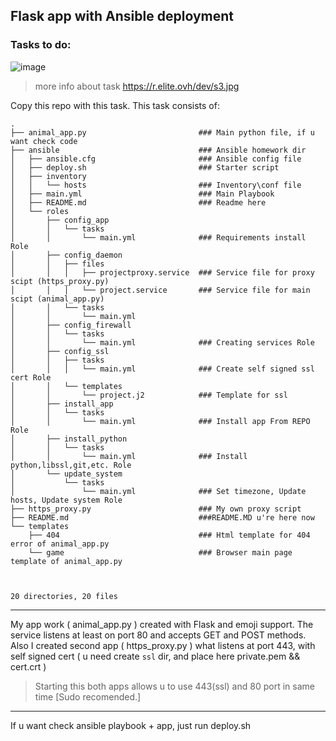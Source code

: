 ## Flask app with Ansible deployment

### Tasks to do:
![image](https://r.elite.ovh/dev/s2.jpg)
> more info about task https://r.elite.ovh/dev/s3.jpg

Copy this repo with this task.
This task consists of:
```
.
├── animal_app.py                         ### Main python file, if u want check code
├── ansible                               ### Ansible homework dir
│   ├── ansible.cfg                       ### Ansible config file
│   ├── deploy.sh                         ### Starter script
│   ├── inventory 
│   │   └── hosts                         ### Inventory\conf file
│   ├── main.yml                          ### Main Playbook 
│   ├── README.md                         ### Readme here
│   └── roles
│       ├── config_app
│       │   └── tasks
│       │       └── main.yml              ### Requirements install Role
│       ├── config_daemon
│       │   ├── files
│       │   │   ├── projectproxy.service  ### Service file for proxy scipt (https_proxy.py)
│       │   │   └── project.service       ### Service file for main scipt (animal_app.py)   
│       │   └── tasks
│       │       └── main.yml              
│       ├── config_firewall
│       │   └── tasks
│       │       └── main.yml              ### Creating services Role
│       ├── config_ssl
│       │   ├── tasks
│       │   │   └── main.yml              ### Create self signed ssl cert Role
│       │   └── templates
│       │       └── project.j2            ### Template for ssl
│       ├── install_app
│       │   └── tasks
│       │       └── main.yml              ### Install app From REPO Role
│       ├── install_python
│       │   └── tasks
│       │       └── main.yml              ### Install python,libssl,git,etc. Role
│       └── update_system
│           └── tasks
│               └── main.yml              ### Set timezone, Update hosts, Update system Role
├── https_proxy.py                        ### My own proxy script
├── README.md                             ###README.MD u're here now
└── templates
    ├── 404                               ### Html template for 404 error of animal_app.py
    └── game                              ### Browser main page template of animal_app.py



20 directories, 20 files 
```
***
My app work ( animal_app.py ) created with Flask and emoji support. The service listens at least on port 80 and accepts GET and POST methods.
Also I created second app ( https_proxy.py ) what listens at port 443, with self signed cert ( u need create `ssl` dir, and place here private.pem && cert.crt )
> Starting this both apps allows u to use 443(ssl) and 80 port in same time [Sudo recomended.]
***
If u want check ansible playbook + app, just run deploy.sh

